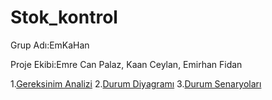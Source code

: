 # Stok_kontrol

Grup Adı:EmKaHan


Proje Ekibi:Emre Can Palaz, Kaan Ceylan, Emirhan Fidan

1.[Gereksinim Analizi](Gereksinim_analizi.md)
2.[Durum Diyagramı](Durum_Diyagramı.md)
3.[Durum Senaryoları](Durum_Senaryoları.md)
